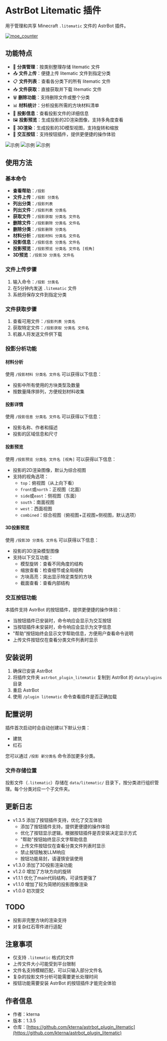 # AstrBot Litematic 插件

用于管理和共享 Minecraft `.litematic` 文件的 AstrBot 插件。

[![moe_counter](https://count.getloli.com/get/@astrbot_plugin_litematic?theme=moebooru)](https://github.com/kterna/astrbot_plugin_litematic)


## 功能特点

- 📁 **分类管理**：按类别整理存储 litematic 文件
- 📤 **文件上传**：便捷上传 litematic 文件到指定分类
- 📋 **文件列表**：查看各分类下的所有 litematic 文件
- 📥 **文件获取**：直接获取并下载 litematic 文件
- 🗑️ **删除功能**：支持删除文件或整个分类
- 📊 **材料统计**：分析投影所需的方块材料清单
- 📝 **投影信息**：查看投影文件的详细信息
- 🖼️ **投影预览**：生成投影的2D渲染图像，支持多角度查看
- 🧊 **3D渲染**：生成投影的3D模型视图，支持旋转和缩放
- 🔘 **交互按钮**：支持按钮插件，提供更便捷的操作体验

![示例](image/红石.png)
![示例](image/建筑.png)
![示例](image/3D渲染.gif)

## 使用方法

### 基本命令

- **查看帮助**：`/投影`
- **文件上传**：`/投影 分类名`
- **列出分类**：`/投影列表`
- **列出文件**：`/投影列表 分类名`
- **获取文件**：`/投影获取 分类名 文件名`
- **删除文件**：`/投影删除 分类名 文件名`
- **删除分类**：`/投影删除 分类名`
- **材料分析**：`/投影材料 分类名 文件名`
- **投影信息**：`/投影信息 分类名 文件名`
- **投影预览**：`/投影预览 分类名 文件名 [视角]`
- **3D预览**：`/投影3D 分类名 文件名`

### 文件上传步骤

1. 输入命令：`/投影 分类名`
2. 在5分钟内发送 `.litematic` 文件
3. 系统将保存文件到指定分类

### 文件获取步骤

1. 查看可用文件：`/投影列表 分类名`
2. 获取特定文件：`/投影获取 分类名 文件名`
3. 机器人将发送文件供下载

### 投影分析功能

#### 材料分析

使用 `/投影材料 分类名 文件名` 可以获得以下信息：

- 投影中所有使用的方块类型及数量
- 按数量降序排列，方便规划材料收集

#### 投影详情

使用 `/投影信息 分类名 文件名` 可以获得以下信息：

- 投影名称、作者和描述
- 投影的区域信息和尺寸

#### 投影预览

使用 `/投影预览 分类名 文件名 [视角]` 可以获得以下信息：

- 投影的2D渲染图像，默认为综合视图
- 支持的视角选项：
  - `top`：俯视图（从上向下看）
  - `front`或`north`：正视图（北面）
  - `side`或`east`：侧视图（东面）
  - `south`：南面视图
  - `west`：西面视图
  - `combined`：综合视图（俯视图+正视图+侧视图，默认选项）

#### 3D投影预览

使用 `/投影3D 分类名 文件名` 可以获得以下信息：

- 投影的3D渲染模型图像
- 支持以下交互功能：
  - 模型旋转：查看不同角度的结构
  - 缩放查看：检查细节或全局结构
  - 方块高亮：突出显示特定类型的方块
  - 截面查看：查看内部结构

### 交互按钮功能

本插件支持 AstrBot 的按钮插件，提供更便捷的操作体验：

- 当按钮插件已安装时，命令响应会显示为交互按钮
- 当按钮插件未安装时，命令响应会显示为文字信息
- "帮助"按钮始终会显示文字帮助信息，方便用户查看命令说明
- 上传文件按钮仅在查看分类文件列表时显示

## 安装说明

1. 确保已安装 AstrBot
2. 将插件文件夹 `astrbot_plugin_litematic` 复制到 AstrBot 的 `data/plugins` 目录
3. 重启 AstrBot
4. 使用 `/plugin litematic` 命令查看插件是否正确加载

## 配置说明

插件首次启动时会自动创建以下默认分类：

- 建筑
- 红石

您可以通过 `/投影 新分类名` 命令添加更多分类。

### 文件存储位置

投影文件（`.litematic`）存储在 `data/litematic/` 目录下，按分类进行组织管理。每个分类对应一个子文件夹。

## 更新日志

- v1.3.5 添加了按钮插件支持，优化了交互体验
  - 添加了按钮插件支持，提供更便捷的操作体验
  - 优化了按钮显示逻辑，根据按钮插件是否安装决定显示方式
  - "帮助"按钮始终显示文字帮助信息
  - 上传文件按钮仅在查看分类文件列表时显示
  - 禁止按钮触发LLM响应
  - 按钮功能易封，请谨慎安装使用
- v1.3.0 添加了3D投影渲染功能
- v1.2.0 增加了方块方向的旋转
- v1.1.1 优化了main代码结构，可读性更强了
- v1.1.0 增加了较为简陋的投影图像渲染
- v1.0.0 初次提交

## TODO

- 投影非完整方块的渲染支持
- 对复杂红石零件进行适配

## 注意事项

- 仅支持 `.litematic` 格式的文件
- 上传文件大小可能受到平台限制
- 文件名支持模糊匹配，可以只输入部分文件名
- 复杂的投影文件分析可能需要更长处理时间
- 按钮功能需要安装 AstrBot 的按钮插件才能完全体验

## 作者信息

- 作者：kterna
- 版本：1.3.5
- 仓库：[https://github.com/kterna/astrbot_plugin_litematic](https://github.com/kterna/astrbot_plugin_litematic)
